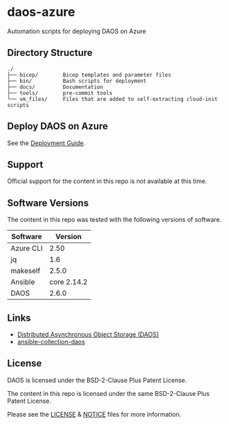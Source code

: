 # daos-azure

Automation scripts for deploying DAOS on Azure

## Directory Structure

```
./
├── bicep/        Bicep templates and parameter files
├── bin/          Bash scripts for deployment
├── docs/         Documentation
├── tools/        pre-commit tools
└── vm_files/     Files that are added to self-extracting cloud-init scripts
```

## Deploy DAOS on Azure

See the [Deployment Guide](docs/deployment.md).

## Support

Official support for the content in this repo is not available at this time.

## Software Versions

The content in this repo was tested with the following versions of software.

| Software  | Version     |
| --------- | ----------- |
| Azure CLI | 2.50        |
| jq        | 1.6         |
| makeself  | 2.5.0       |
| Ansible   | core 2.14.2 |
| DAOS      | 2.6.0       |

## Links

- [Distributed Asynchronous Object Storage (DAOS)](https://docs.daos.io/)
- [ansible-collection-daos](https://github.com/daos-stack/ansible-collection-daos)

## License

DAOS is licensed under the BSD-2-Clause Plus Patent License.

The content in this repo is licensed under the same BSD-2-Clause Plus Patent License.

Please see the [LICENSE](./LICENSE) & [NOTICE](./NOTICE) files for more information.
